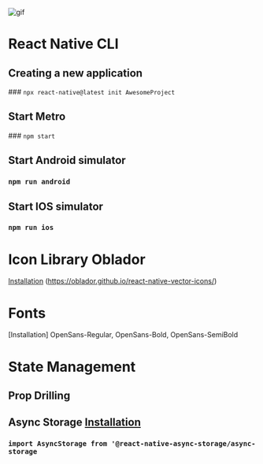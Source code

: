 ![gif](https://user-images.githubusercontent.com/63602100/233807080-8503c245-15b6-4333-bbc6-f8fbe60ee4cb.gif)

# React Native CLI

## Creating a new application

### `npx react-native@latest init AwesomeProject`

## Start Metro

### `npm start`

## Start Android simulator

### `npm run android`

## Start IOS simulator

### `npm run ios`

# Icon Library Oblador

[Installation](https://github.com/oblador/react-native-vector-icons)
(https://oblador.github.io/react-native-vector-icons/)

# Fonts

[Installation] OpenSans-Regular, OpenSans-Bold, OpenSans-SemiBold

# State Management

## Prop Drilling

## Async Storage [Installation](https://react-native-async-storage.github.io/async-storage/docs/usage/)

### `import AsyncStorage from '@react-native-async-storage/async-storage`
